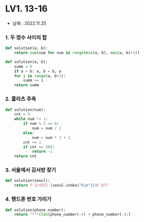 # LV1. 13-16

- 날짜 : 2022.11.25



### 1. 두 정수 사이의 합

```python
def solution(a, b):
    return sum(num for num in range(min(a, b), max(a, b)+1))
```

```python
def solution(a, b):
    summ = 0
    if a > b: a, b = b, a
    for i in range(a, b+1):
        summ += i
    return summ
```



### 2. 콜라츠 추측

```python
def solution(num):
    cnt = 0
    while num != 1:
        if num % 2 == 0: 
            num = num / 2
        else: 
            num = num * 3 + 1
        cnt += 1
        if cnt == 500: 
            return -1
    return cnt
```



### 3. 서울에서 김서방 찾기

```python
def solution(seoul):
    return f'김서방은 {seoul.index("Kim")}에 있다'
```



### 4. 핸드폰 번호 가리기

```python
def solution(phone_number):
    return "*"*(len(phone_number)-4) + phone_number[-4:]
```
